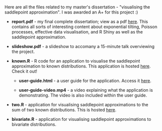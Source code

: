 Here are all the files related to my master's dissertation - "visualising the saddlepoint approximation". I was awarded an A+ for this project :)

- **report.pdf** - my final complete dissertation; view as a pdf [here](https://rawcdn.githack.com/alicemhankin/saddlepoint-visualisation/d2d1748972e839cdc024930351bc1948275e0307/report.pdf). This contains all sorts of interesting content about exponential tilting, Poisson processes, effective data visualisation, and R Shiny as well as the saddlepoint approximation.

- **slideshow.pdf** - a slideshow to accomany a 15-minute talk overviewing the project.

- **known.R** - R code for an application to visualise the saddlepoint approximation to known distributions. This application is hosted [here](https://saddlepoint.shinyapps.io/visualise). Check it out!

    - **user-guide.html** - a user guide for the application. Access it [here](https://rawcdn.githack.com/alicemhankin/saddlepoint-visualisation/f78c06a646d96ff91b52ce43bff484400f32ed8b/user-guide.html).
    
    - **user-guide-video.mp4** - a video explaining what the application is demonstrating. The video is also included within the user guide.

- **two.R** - application for visualising saddlepoint approximations to the sum of two known distributions. This is hosted [here](https://saddlepoint.shinyapps.io/sum-of-two).

- **bivariate.R** - application for visualising saddlepoint approximations to bivariate distributions.
